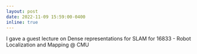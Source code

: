 ```yaml
---
layout: post
date: 2022-11-09 15:59:00-0400
inline: true
---
```


I gave a guest lecture on Dense representations for SLAM for 16833 - Robot Localization and Mapping @ CMU
